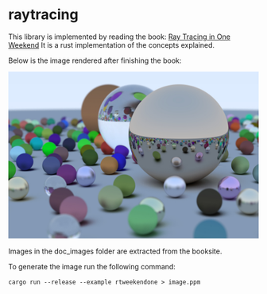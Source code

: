 # raytracing
This library is implemented by reading the book: [Ray Tracing in One Weekend](https://raytracing.github.io/books/RayTracingInOneWeekend.html)
It is a rust implementation of the concepts explained.

Below is the image rendered after finishing the book:

![](./generated_images/image_rtweekend_one_final_scene.jpg)

Images in the doc_images folder are extracted from the booksite.

To generate the image run the following command:

```
cargo run --release --example rtweekendone > image.ppm
```
